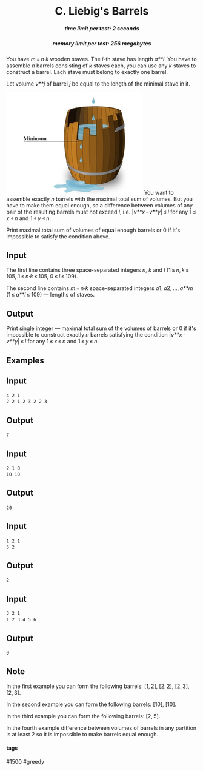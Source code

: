 <h1 style='text-align: center;'> C. Liebig's Barrels</h1>

<h5 style='text-align: center;'>time limit per test: 2 seconds</h5>
<h5 style='text-align: center;'>memory limit per test: 256 megabytes</h5>

You have *m* = *n*·*k* wooden staves. The *i*-th stave has length *a**i*. You have to assemble *n* barrels consisting of *k* staves each, you can use any *k* staves to construct a barrel. Each stave must belong to exactly one barrel.

Let volume *v**j* of barrel *j* be equal to the length of the minimal stave in it.

 ![](images/3e10c6e16fbc31312ca3e92bb000f32cb36b4857.png) You want to assemble exactly *n* barrels with the maximal total sum of volumes. But you have to make them equal enough, so a difference between volumes of any pair of the resulting barrels must not exceed *l*, i.e. |*v**x* - *v**y*| ≤ *l* for any 1 ≤ *x* ≤ *n* and 1 ≤ *y* ≤ *n*.

Print maximal total sum of volumes of equal enough barrels or 0 if it's impossible to satisfy the condition above.

## Input

The first line contains three space-separated integers *n*, *k* and *l* (1 ≤ *n*, *k* ≤ 105, 1 ≤ *n*·*k* ≤ 105, 0 ≤ *l* ≤ 109).

The second line contains *m* = *n*·*k* space-separated integers *a*1, *a*2, ..., *a**m* (1 ≤ *a**i* ≤ 109) — lengths of staves.

## Output

Print single integer — maximal total sum of the volumes of barrels or 0 if it's impossible to construct exactly *n* barrels satisfying the condition |*v**x* - *v**y*| ≤ *l* for any 1 ≤ *x* ≤ *n* and 1 ≤ *y* ≤ *n*.

## Examples

## Input


```
4 2 1  
2 2 1 2 3 2 2 3  

```
## Output


```
7  

```
## Input


```
2 1 0  
10 10  

```
## Output


```
20  

```
## Input


```
1 2 1  
5 2  

```
## Output


```
2  

```
## Input


```
3 2 1  
1 2 3 4 5 6  

```
## Output


```
0  

```
## Note

In the first example you can form the following barrels: [1, 2], [2, 2], [2, 3], [2, 3].

In the second example you can form the following barrels: [10], [10].

In the third example you can form the following barrels: [2, 5].

In the fourth example difference between volumes of barrels in any partition is at least 2 so it is impossible to make barrels equal enough.



#### tags 

#1500 #greedy 